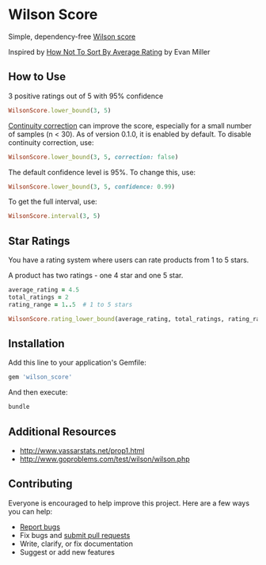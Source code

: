 # Wilson Score

Simple, dependency-free [Wilson score](http://en.wikipedia.org/wiki/Binomial_proportion_confidence_interval#Wilson_score_interval)

Inspired by [How Not To Sort By Average Rating](http://www.evanmiller.org/how-not-to-sort-by-average-rating.html) by Evan Miller

## How to Use

3 positive ratings out of 5 with 95% confidence

```ruby
WilsonScore.lower_bound(3, 5)
```

[Continuity correction](http://en.wikipedia.org/wiki/Binomial_proportion_confidence_interval#Wilson_score_interval_with_continuity_correction) can improve the score, especially for a small number of samples (n < 30).  As of version 0.1.0, it is enabled by default.  To disable continuity correction, use:

```ruby
WilsonScore.lower_bound(3, 5, correction: false)
```

The default confidence level is 95%. To change this, use:

```ruby
WilsonScore.lower_bound(3, 5, confidence: 0.99)
```

To get the full interval, use:

```ruby
WilsonScore.interval(3, 5)
```

## Star Ratings

You have a rating system where users can rate products from 1 to 5 stars.

A product has two ratings - one 4 star and one 5 star.

```ruby
average_rating = 4.5
total_ratings = 2
rating_range = 1..5  # 1 to 5 stars

WilsonScore.rating_lower_bound(average_rating, total_ratings, rating_range)
```

## Installation

Add this line to your application's Gemfile:

```ruby
gem 'wilson_score'
```

And then execute:

```sh
bundle
```

## Additional Resources

- http://www.vassarstats.net/prop1.html
- http://www.goproblems.com/test/wilson/wilson.php

## Contributing

Everyone is encouraged to help improve this project. Here are a few ways you can help:

- [Report bugs](https://github.com/instacart/wilson_score/issues)
- Fix bugs and [submit pull requests](https://github.com/instacart/wilson_score/pulls)
- Write, clarify, or fix documentation
- Suggest or add new features

